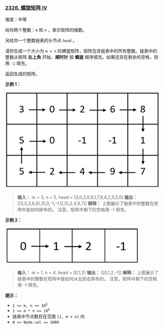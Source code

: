 ### [2326\. 螺旋矩阵 IV](https://leetcode.cn/problems/spiral-matrix-iv/)

难度：中等

给你两个整数：`m` 和 `n` ，表示矩阵的维数。

另给你一个整数链表的头节点 `head` 。

请你生成一个大小为 `m x n` 的螺旋矩阵，矩阵包含链表中的所有整数。链表中的整数从矩阵 **左上角** 开始、**顺时针** 按 **螺旋** 顺序填充。如果还存在剩余的空格，则用 `-1` 填充。

返回生成的矩阵。

**示例 1：**

![](./assets/img/Question2326_01.jpg)

> **输入：** m = 3, n = 5, head = [3,0,2,6,8,1,7,9,4,2,5,5,0]
> **输出：** \[[3,0,2,6,8],[5,0,-1,-1,1],[5,2,4,9,7]]
> **解释：** 上图展示了链表中的整数在矩阵中是如何排布的。
> 注意，矩阵中剩下的空格用 -1 填充。

**示例 2：**

![](./assets/img/Question2326_02.jpg)

> **输入：** m = 1, n = 4, head = [0,1,2]
> **输出：** \[[0,1,2,-1]]
> **解释：** 上图展示了链表中的整数在矩阵中是如何从左到右排布的。
> 注意，矩阵中剩下的空格用 -1 填充。

**提示：**

- <code>1 <= m, n <= 10<sup>5</sup></code>
- <code>1 <= m * n <= 10<sup>5</sup></code>
- 链表中节点数目在范围 <code>[1, m &times; n]</code> 内
- `0 <= Node.val <= 1000`
